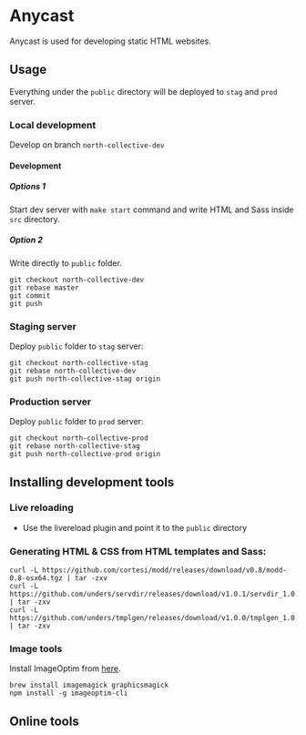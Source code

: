 # Anycast
Anycast is used for developing static HTML websites.

## Usage
Everything under the `public` directory will be deployed to `stag` and `prod` server.

### Local development
Develop on branch `north-collective-dev`

#### Development

##### Options 1
Start dev server with `make start` command and write HTML and Sass inside `src` directory.

##### Option 2
Write directly to `public` folder.

```
git checkout north-collective-dev
git rebase master
git commit
git push
```

### Staging server
Deploy `public` folder to `stag` server:

```
git checkout north-collective-stag
git rebase north-collective-dev
git push north-collective-stag origin
```

### Production server
Deploy `public` folder to `prod` server:

```
git checkout north-collective-prod
git rebase north-collective-stag
git push north-collective-prod origin
```

## Installing development tools

### Live reloading
* Use the livereload plugin and point it to the `public` directory

### Generating HTML & CSS from HTML templates and Sass:

```
curl -L https://github.com/cortesi/modd/releases/download/v0.8/modd-0.8-osx64.tgz | tar -zxv
curl -L https://github.com/unders/servdir/releases/download/v1.0.1/servdir_1.0.1_darwin_amd64.tar.gz | tar -zxv
curl -L https://github.com/unders/tmplgen/releases/download/v1.0.0/tmplgen_1.0.0_darwin_amd64.tar.gz | tar -zxv
```

### Image tools
Install ImageOptim from [here](https://imageoptim.com/mac).

```
brew install imagemagick graphicsmagick
npm install -g imageoptim-cli
```

## Online tools

